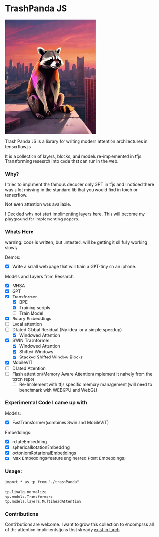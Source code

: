 # TrashPanda JS

<img width="300" src="out-0.png"></img>

Trash Panda JS is a library for writing modern attention architectures in tensorflow.js

It is a collection of layers, blocks, and models re-implemented in tfjs. Transforming resesrch into code thst can run in the web.

### Why?

I tried to impliment the famous decoder only GPT in tfjs and I noticed there was a lot missing in the standard lib that you would find in torch or tensorflow.

Not even attention was available.

I Decided why not start implimenting layers here. This will become my playground for implementing papers.

### Whats Here

warning: code is written, but untested. will be getting it sll fully working slowly.

Demos:

- [x] Write a small web page that will train a GPT-tiny on an iphone.

Models and Layers from Research

- [x] MHSA
- [x] GPT
- [x] Transformer
  - [x] BPE
  - [x] Training scripts
  - [ ] Train Model      
- [x] Rotary Embeddings
- [ ] Local attention
- [ ] Dilated Global Residual (My idea for a simple speedup)
  - [x] Windowed Attention
- [x] SWIN Trasnformer
  - [x] Windowed Attention
  - [x] Shifted Windows
  - [x] Stacked Shifted Window Blocks
- [x] MobileVIT
- [ ] Dilated Attention
- [ ] Flash attention/Memory Aware Attention(Implement it naively from the torch repo)
  - [ ] Re-Implement with tfjs specific memory management (will need to benchmark with WEBGPU and WebGL)

### Experimental Code I came up with


Models:

- [x] FastTransformer(combines Swin and MobileViT)

Embeddings:

- [x] rotateEmbedding
- [x] sphericalRotationEmbedding
- [x] octoniomRotarionalEmbeddings
- [x] Max Embeddings(feature engineered Point Embeddings)

### Usage:

```
import * as tp from "./trashPanda"

tp.linalg.normalize
tp.models.Transformers
tp.models.layers.MultiheadAttention
```

### Contributions 

Contirbutions are welcome. I want to grow this collection to encompass all of the attention implimentstjons thst slready [exist in torch]()
